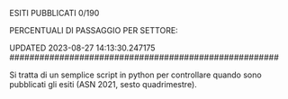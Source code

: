 ESITI PUBBLICATI 0/190 

PERCENTUALI DI PASSAGGIO PER SETTORE:

UPDATED 2023-08-27 14:13:30.247175
###################################################### 

Si tratta di un semplice script in python per controllare quando sono pubblicati gli esiti (ASN 2021, sesto quadrimestre).

